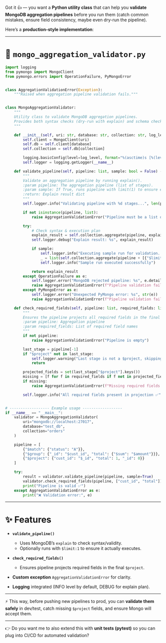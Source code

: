 Got it 👍 — you want a **Python utility class** that can help you **validate MongoDB aggregation pipelines** before you run them (catch common mistakes, ensure field consistency, maybe even dry-run the pipeline).

Here’s a **production-style implementation**:

---

# 🐍 `mongo_aggregation_validator.py`

```python
import logging
from pymongo import MongoClient
from pymongo.errors import OperationFailure, PyMongoError


class AggregationValidationError(Exception):
    """Raised when aggregation pipeline validation fails."""


class MongoAggregationValidator:
    """
    Utility class to validate MongoDB aggregation pipelines.
    Provides both syntax checks (dry-run with explain) and schema checks.
    """

    def __init__(self, uri: str, database: str, collection: str, log_level=logging.INFO):
        self.client = MongoClient(uri)
        self.db = self.client[database]
        self.collection = self.db[collection]

        logging.basicConfig(level=log_level, format="%(asctime)s [%(levelname)s] %(message)s")
        self.logger = logging.getLogger(__name__)

    def validate_pipeline(self, pipeline: list, sample: bool = False) -> dict:
        """
        Validate an aggregation pipeline by running explain().
        :param pipeline: The aggregation pipeline (list of stages).
        :param sample: If True, runs pipeline with limit(1) to ensure execution works.
        :return: Explain result dict
        """
        self.logger.info("Validating pipeline with %d stages...", len(pipeline))

        if not isinstance(pipeline, list):
            raise AggregationValidationError("Pipeline must be a list of stages")

        try:
            # Check syntax & execution plan
            explain_result = self.collection.aggregate(pipeline, explain=True)
            self.logger.debug("Explain result: %s", explain_result)

            if sample:
                self.logger.info("Executing sample run for validation...")
                _ = list(self.collection.aggregate(pipeline + [{"$limit": 1}]))
                self.logger.info("Sample run executed successfully")

            return explain_result
        except OperationFailure as e:
            self.logger.error("MongoDB rejected pipeline: %s", e.details)
            raise AggregationValidationError(f"Pipeline validation failed: {e.details}")
        except PyMongoError as e:
            self.logger.error("Unexpected PyMongo error: %s", str(e))
            raise AggregationValidationError(f"Pipeline validation failed: {str(e)}")

    def check_required_fields(self, pipeline: list, required_fields: list) -> None:
        """
        Ensures the pipeline projects all required fields in the final stage.
        :param pipeline: Aggregation pipeline
        :param required_fields: List of required field names
        """
        if not pipeline:
            raise AggregationValidationError("Pipeline is empty")

        last_stage = pipeline[-1]
        if "$project" not in last_stage:
            self.logger.warning("Last stage is not a $project, skipping field validation")
            return

        projected_fields = set(last_stage["$project"].keys())
        missing = [f for f in required_fields if f not in projected_fields]
        if missing:
            raise AggregationValidationError(f"Missing required fields in projection: {missing}")

        self.logger.info("All required fields present in projection ✅")


# ------------------ Example usage ------------------
if __name__ == "__main__":
    validator = MongoAggregationValidator(
        uri="mongodb://localhost:27017",
        database="test_db",
        collection="orders"
    )

    pipeline = [
        {"$match": {"status": "A"}},
        {"$group": {"_id": "$cust_id", "total": {"$sum": "$amount"}}},
        {"$project": {"cust_id": "$_id", "total": 1, "_id": 0}}
    ]

    try:
        result = validator.validate_pipeline(pipeline, sample=True)
        validator.check_required_fields(pipeline, ["cust_id", "total"])
        print("Pipeline is valid ✅")
    except AggregationValidationError as e:
        print("❌ Validation error:", e)
```

---

# ✨ Features

* **`validate_pipeline()`**

  * Uses MongoDB’s `explain` to check syntax/validity.
  * Optionally runs with `$limit:1` to ensure it actually executes.

* **`check_required_fields()`**

  * Ensures pipeline projects required fields in the final `$project`.

* **Custom exception** `AggregationValidationError` for clarity.

* **Logging** integrated (INFO level by default, DEBUG for explain plan).

---

⚡ This way, before pushing new pipelines to prod, you can **validate them safely** in dev/test, catch missing `$project` fields, and ensure Mongo will accept them.

---

👉 Do you want me to also extend this with **unit tests (pytest)** so you can plug into CI/CD for automated validation?
